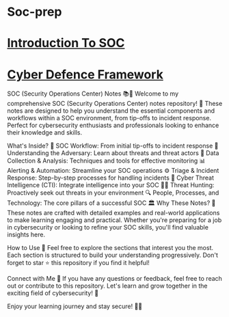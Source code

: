 # Soc-prep

# [Introduction To SOC](https://github.com/MaheshShukla1/Soc-prep/wiki/Introduction-To-SOC#6-case-study-responding-to-a-phishing-attack)

# [Cyber Defence Framework](https://github.com/MaheshShukla1/Soc-prep/wiki/Cyber-Defence-Framework)
SOC (Security Operations Center) Notes 📚🔐
Welcome to my comprehensive SOC (Security Operations Center) notes repository! 🌟 These notes are designed to help you understand the essential components and workflows within a SOC environment, from tip-offs to incident response. Perfect for cybersecurity enthusiasts and professionals looking to enhance their knowledge and skills.

What's Inside? 📖
SOC Workflow: From initial tip-offs to incident response 🔄
Understanding the Adversary: Learn about threats and threat actors 👾
Data Collection & Analysis: Techniques and tools for effective monitoring 📊
Alerting & Automation: Streamline your SOC operations ⚙️
Triage & Incident Response: Step-by-step processes for handling incidents 🚨
Cyber Threat Intelligence (CTI): Integrate intelligence into your SOC 🕵️‍♂️
Threat Hunting: Proactively seek out threats in your environment 🔍
People, Processes, and Technology: The core pillars of a successful SOC 🏛️
Why These Notes? 🤔
These notes are crafted with detailed examples and real-world applications to make learning engaging and practical. Whether you're preparing for a job in cybersecurity or looking to refine your SOC skills, you'll find valuable insights here.

How to Use 📘
Feel free to explore the sections that interest you the most. Each section is structured to build your understanding progressively. Don't forget to star ⭐ this repository if you find it helpful!

Connect with Me 🤝
If you have any questions or feedback, feel free to reach out or contribute to this repository. Let's learn and grow together in the exciting field of cybersecurity! 🚀

Enjoy your learning journey and stay secure! 🔐✨
